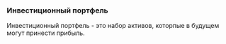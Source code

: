 ### Инвестиционный портфель
Инвестиционный портфель - это набор активов,
которпые в будущем могут принести прибыль.